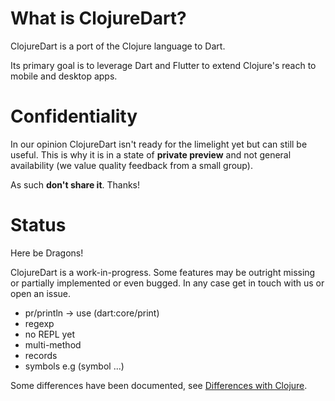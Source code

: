 # What is ClojureDart?

ClojureDart is a port of the Clojure language to Dart.

Its primary goal is to leverage Dart and Flutter to extend Clojure's reach to
mobile and desktop apps.

# Confidentiality

In our opinion ClojureDart isn't ready for the limelight yet but can still be
useful. This is why it is in a state of **private preview** and not general
availability (we value quality feedback from a small group).

As such **don't share it**. Thanks!

# Status

Here be Dragons!

ClojureDart is a work-in-progress. Some features may be outright missing or
partially implemented or even bugged. In any case get in touch with us or open
an issue.

- pr/println -> use (dart:core/print)
- regexp
- no REPL yet
- multi-method
- records
- symbols e.g (symbol ...)

Some differences have been documented, see [Differences with Clojure](doc/differences.md).
